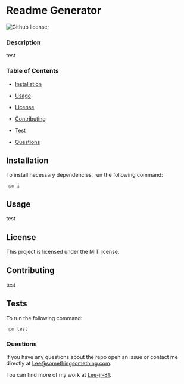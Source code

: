 # Readme Generator
  ![Github license](https://img.shields.io/badge/license-MIT-blue.svg);

  ### Description

  test

  ### Table of Contents

  * [Installation](#installation)

  * [Usage](#usage)

  * [License](#license)


  * [Contributing](#contributing)

  * [Test](#tests)

  * [Questions](#questions)

  ## Installation

  To install necessary dependencies, run the following command:

  ```
  npm i
  ```

  ## Usage

  test

  ## License

  This project is licensed under the MIT license.

  ## Contributing

  test

  ## Tests

  To run the following command:

  ```
  npm test
  ```

  ### Questions

  If you have any questions about the repo open an issue or contact me directly at Lee@somethingsomething.com.

  Tou can find more of my work at [Lee-jr-81](https://github.com/Lee-jr-81).



